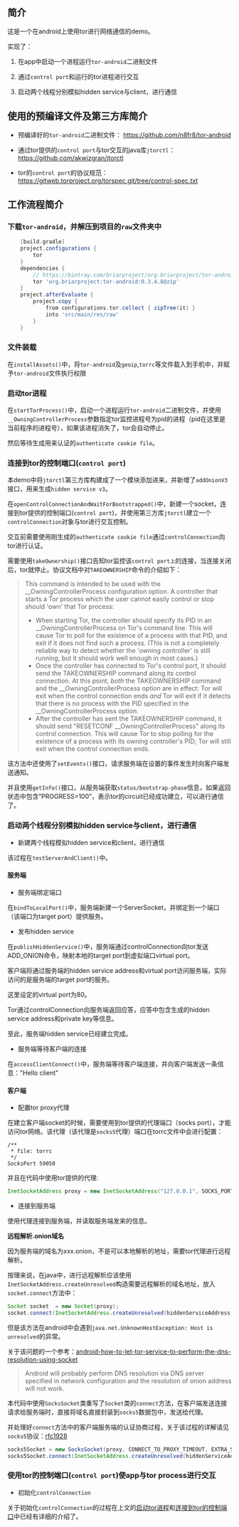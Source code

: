 ## 简介

这是一个在android上使用tor进行网络通信的demo。

实现了：

1. 在app中启动一个进程运行`tor-android`二进制文件

2. 通过`control port`和运行的tor进程进行交互

3. 启动两个线程分别模拟hidden service与client，进行通信

## 使用的预编译文件及第三方库简介

* 预编译好的`tor-android`二进制文件：
  https://github.com/n8fr8/tor-android
  
* 通过tor提供的`control port`与tor交互的java库`jtorctl`：
  https://github.com/akwizgran/jtorctl
  
* tor的`control port`的协议规范：
  https://gitweb.torproject.org/torspec.git/tree/control-spec.txt

## 工作流程简介

### 下载`tor-android`，并解压到项目的`raw`文件夹中

```groovy
    [build.gradle]
    project.configurations {
        tor
    }
    dependencies {
        // https://bintray.com/briarproject/org.briarproject/tor-android
        tor 'org.briarproject:tor-android:0.3.4.8@zip'
    }
    project.afterEvaluate {
        project.copy {
            from configurations.tor.collect { zipTree(it) }
            into 'src/main/res/raw'
        }
    }
```

### 文件装载

在`installAssets()`中，将`tor-android`及`geoip`,`torrc`等文件载入到手机中，并赋予`tor-android`文件执行权限

### <span id="start-tor">启动tor进程</span>

在`startTorProcess()`中，启动一个进程运行`tor-android`二进制文件，并使用`__OwningControllerProcess`参数指定tor监控进程号为pid的进程（pid在这里是当前程序的进程号），如果该进程消失了，tor会自动停止。

然后等待生成用来认证的`authenticate cookie file`。

### <span id="connect-to-control-port">连接到tor的控制端口(`control port`)</span>

本demo中将`jtorctl`第三方库构建成了一个模块添加进来，并新增了`addOnionV3`接口，用来生成`hidden service v3`。

在`openControlConnectionAndWaitForBootstrapped()`中，新建一个socket，连接到tor提供的控制端口(`control port`)，并使用第三方库`jtorctl`建立一个`controlConnection`对象与tor进行交互控制。

交互前需要使用刚生成的`authenticate cookie file`通过`controlConnection`向tor进行认证。

需要使用`takeOwnership()`接口告知tor监控该`control port上`的连接，当连接关闭后，tor就停止。协议文档中对`TAKEOWNERSHIP`命令的介绍如下：

> This command is intended to be used with the
 __OwningControllerProcess configuration option.  A controller that
 starts a Tor process which the user cannot easily control or stop
 should 'own' that Tor process:  
>   * When starting Tor, the controller should specify its PID in an
     __OwningControllerProcess on Tor's command line.  This will
     cause Tor to poll for the existence of a process with that PID,
     and exit if it does not find such a process.  (This is not a
     completely reliable way to detect whether the 'owning
     controller' is still running, but it should work well enough in
     most cases.)
>   * Once the controller has connected to Tor's control port, it
     should send the TAKEOWNERSHIP command along its control
     connection.  At this point, *both* the TAKEOWNERSHIP command and
     the __OwningControllerProcess option are in effect: Tor will
     exit when the control connection ends *and* Tor will exit if it
     detects that there is no process with the PID specified in the
     __OwningControllerProcess option.
>   * After the controller has sent the TAKEOWNERSHIP command, it
     should send "RESETCONF __OwningControllerProcess" along its
     control connection.  This will cause Tor to stop polling for the
     existence of a process with its owning controller's PID; Tor
     will still exit when the control connection ends.
         

该方法中还使用了`setEvents()`接口，请求服务端在设置的事件发生时向客户端发送通知。

并且使用`getInfo()`接口，从服务端获取`status/bootstrap-phase`信息，如果返回状态中包含“PROGRESS=100”，表示tor的circuit已经成功建立，可以进行通信了。

### 启动两个线程分别模拟hidden service与client，进行通信

* 新建两个线程模拟hidden service和client，进行通信

该过程在`testServerAndClient()`中。

#### 服务端

* 服务端绑定端口

在`bindToLocalPort()`中，服务端新建一个ServerSocket，并绑定到一个端口（该端口为target port）提供服务。

* 发布hidden service

在`publishHiddenService()`中，服务端通过controlConnection向tor发送ADD_ONION命令，映射本地的target port到虚拟端口virtual port。

客户端将通过服务端的hidden service address和virtual port访问服务端，实际访问的是服务端的target port的服务。

这里设定的virtual port为80。

Tor通过controlConnection向服务端返回应答，应答中包含生成的hidden service address和private key等信息。

至此，服务端hidden service已经建立完成。

* 服务端等待客户端的连接

在`accessClientConnect()`中，服务端等待客户端连接，并向客户端发送一条信息："Hello client"

#### 客户端
* 配置tor proxy代理

在建立客户端socket的时候，需要使用到tor提供的代理端口（socks port），才能访问tor网络。该代理（该代理是`socks5`代理）端口在torrc文件中会进行配置：

```
/**
 * file: torrc
 */
SocksPort 59050
```

并且在代码中使用tor提供的代理:

```java
InetSocketAddress proxy = new InetSocketAddress("127.0.0.1", SOCKS_PORT);
```

* 连接到服务端

使用代理连接到服务端，并读取服务端发来的信息。

**远程解析.onion域名**

因为服务端的域名为xxx.onion，不是可以本地解析的地址，需要tor代理进行远程解析。

按理来说，在java中，进行远程解析应该使用`InetSocketAddress.createUnresolved`构造需要远程解析的域名地址，放入`socket.connect`方法中：

```java
Socket socket  = new Socket(proxy);
socket.connect(InetSocketAddress.createUnresolved(hiddenServiceAddress, HIDDENSERVICE_VIRTUAL_PORT));
```

但是该方法在android中会遇到`java.net.UnknownHostException: Host is unresolved`的异常。

关于该问题的一个参考：[android-how-to-let-tor-service-to-perform-the-dns-resolution-using-socket](https://stackoverflow.com/questions/39308705/android-how-to-let-tor-service-to-perform-the-dns-resolution-using-socket)
> Android will probably perform DNS resolution via DNS server specified in network configuration and the resolution of onion address will not work.

本代码中使用`SocksSocket`类重写了`Socket`类的`connect`方法，在客户端发送连接请求给服务端时，直接将域名直接封装到`socks5`数据包中，发送给代理。

并处理好`connect`方法中的客户端服务端的认证协商过程，关于该过程的详解请见`socks5`协议：[rfc1928](https://www.ietf.org/rfc/rfc1928.txt)

```java
socks5Socket = new SocksSocket(proxy, CONNECT_TO_PROXY_TIMEOUT, EXTRA_SOCKET_TIMEOUT);
socks5Socket.connect(InetSocketAddress.createUnresolved(hiddenServiceAddress, HIDDENSERVICE_VIRTUAL_PORT));
```

### 使用tor的控制端口(`control port`)使app与tor process进行交互

* 初始化`controlConnection`

关于初始化`controlConnection`的过程在上文的[启动tor进程](#start-tor)和[连接到tor的控制端口](#connect-to-control-port)中已经有详细的介绍了。




















